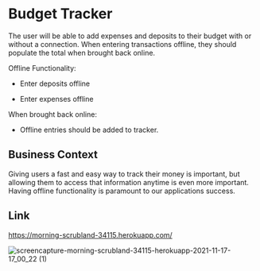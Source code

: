 # Budget Tracker

The user will be able to add expenses and deposits to their budget with or without a connection. When entering transactions offline, they should populate the total when brought back online.

Offline Functionality:

- Enter deposits offline

- Enter expenses offline

When brought back online:

- Offline entries should be added to tracker.

## Business Context

Giving users a fast and easy way to track their money is important, but allowing them to access that information anytime is even more important. Having offline functionality is paramount to our applications success.

## Link

https://morning-scrubland-34115.herokuapp.com/

![screencapture-morning-scrubland-34115-herokuapp-2021-11-17-17_00_22 (1)](https://user-images.githubusercontent.com/73720274/142296234-ca183e73-f0e0-480a-9b60-0a6cc925ba84.png)
